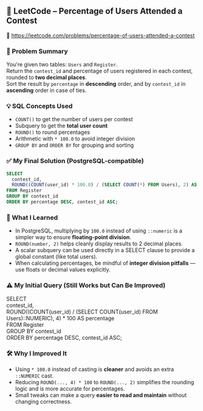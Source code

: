 ## 🧠 LeetCode – Percentage of Users Attended a Contest  
🔗 https://leetcode.com/problems/percentage-of-users-attended-a-contest

### 📌 Problem Summary  
You're given two tables: `Users` and `Register`.  
Return the `contest_id` and percentage of users registered in each contest, rounded to **two decimal places**.  
Sort the result by `percentage` in **descending** order, and by `contest_id` in **ascending** order in case of ties.

### 💡 SQL Concepts Used  
- `COUNT()` to get the number of users per contest  
- Subquery to get the **total user count**  
- `ROUND()` to round percentages  
- Arithmetic with `* 100.0` to avoid integer division  
- `GROUP BY` and `ORDER BY` for grouping and sorting

### ✅ My Final Solution (PostgreSQL-compatible)
```sql
SELECT  
  contest_id,  
  ROUND((COUNT(user_id) * 100.0) / (SELECT COUNT(*) FROM Users), 2) AS percentage  
FROM Register  
GROUP BY contest_id  
ORDER BY percentage DESC, contest_id ASC;
```

### 💬 What I Learned  
- In PostgreSQL, multiplying by `100.0` instead of using `::numeric` is a simpler way to ensure **floating-point division**.  
- `ROUND(number, 2)` helps cleanly display results to 2 decimal places.  
- A scalar subquery can be used directly in a SELECT clause to provide a global constant (like total users).  
- When calculating percentages, be mindful of **integer division pitfalls** — use floats or decimal values explicitly.

### ⚠️ My Initial Query (Still Works but Can Be Improved)
SELECT  
  contest_id,  
  ROUND((COUNT(user_id) / (SELECT COUNT(user_id) FROM Users)::NUMERIC), 4) * 100 AS percentage  
FROM Register  
GROUP BY contest_id  
ORDER BY percentage DESC, contest_id ASC;

### 🛠️ Why I Improved It  
- Using `* 100.0` instead of casting is **cleaner** and avoids an extra `::NUMERIC` cast.  
- Reducing `ROUND(..., 4) * 100` to `ROUND(..., 2)` simplifies the rounding logic and is more accurate for percentages.  
- Small tweaks can make a query **easier to read and maintain** without changing correctness.
